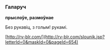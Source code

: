 ### Галаруч
**прыслоўе, размоўнае**

Без рукавіц, з голым! рукамі.

<a rel="author">[http://rv-blr.com/](http://rv-blr.com/slounik.jsp?letterId=0&maskId=0&pageId=654)</a>

